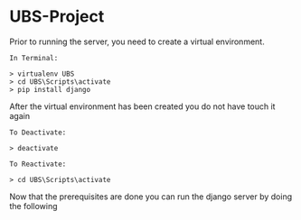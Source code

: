 # UBS-Project

Prior to running the server, you need to create a virtual environment. 

```
In Terminal:

> virtualenv UBS
> cd UBS\Scripts\activate
> pip install django
```

After the virtual environment has been created you do not have touch it again
```
To Deactivate:

> deactivate
```

```
To Reactivate:

> cd UBS\Scripts\activate
```

Now that the prerequisites are done you can run the django server by doing the following
